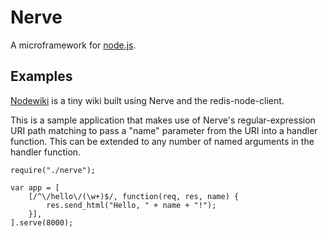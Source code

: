 # Nerve

A microframework for [node.js](http://nodejs.org).

## Examples

[Nodewiki](http://github.com/gjritter/nodewiki) is a tiny wiki built using Nerve and the redis-node-client.

This is a sample application that makes use of Nerve's regular-expression URI path matching to pass a "name" parameter from the URI into a handler function. This can be extended to any number of named arguments in the handler function.

	require("./nerve");
	
	var app = [
		[/^\/hello\/(\w+)$/, function(req, res, name) {
			res.send_html("Hello, " + name + "!");
		}],
	].serve(8000);
